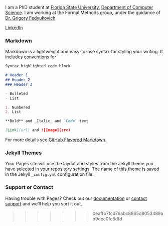I am a PhD student at [Florida State University](https://www.fsu.edu/), [Department of Computer Science](https://www.cs.fsu.edu/). I am working at the Formal Methods group, under the guidance of [Dr. Grigory Fedyukovich](http://www.cs.fsu.edu/~grigory/). 

[LinkedIn](https://www.linkedin.com/in/a-hamza/)



### Markdown

Markdown is a lightweight and easy-to-use syntax for styling your writing. It includes conventions for

```markdown
Syntax highlighted code block

# Header 1
## Header 2
### Header 3

- Bulleted
- List

1. Numbered
2. List

**Bold** and _Italic_ and `Code` text

[Link](url) and ![Image](src)
```

For more details see [GitHub Flavored Markdown](https://guides.github.com/features/mastering-markdown/).

### Jekyll Themes

Your Pages site will use the layout and styles from the Jekyll theme you have selected in your [repository settings](https://github.com/a-hamza-r/a-hamza-r.github.io/settings). The name of this theme is saved in the Jekyll `_config.yml` configuration file.

### Support or Contact

Having trouble with Pages? Check out our [documentation](https://help.github.com/categories/github-pages-basics/) or [contact support](https://github.com/contact) and we’ll help you sort it out.
>>>>>>> 0eaffb7fcd76abc8865d9053489ab9dec0fc8dfd
